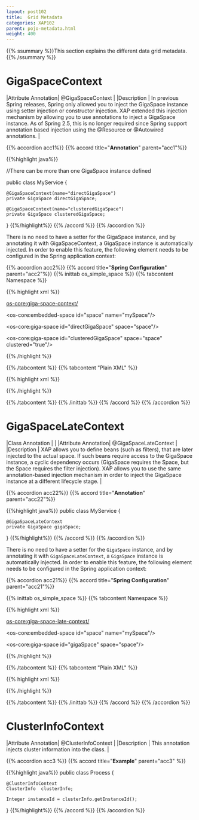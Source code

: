 ```yaml
---
layout: post102
title:  Grid Metadata
categories: XAP102
parent: pojo-metadata.html
weight: 400
---
```


{{% ssummary %}}This section explains the different data grid metadata.{{% /ssummary %}}

# GigaSpaceContext


|Attribute Annotation| @GigaSpaceContext  |
|Description         | In previous Spring releases, Spring only allowed you to inject the GigaSpace instance using setter injection or constructor injection. XAP extended this injection mechanism by allowing you to use annotations to inject a GigaSpace instance. As of Spring 2.5, this is no longer required since Spring support annotation based injection using the @Resource or @Autowired annotations.  |


{{% accordion acc1%}}
{{% accord title="**Annotation**" parent="acc1"%}}

{{%highlight java%}}

//There can be more than one GigaSpace instance defined

public class MyService {

    @GigaSpaceContext(name="directGigaSpace")
    private GigaSpace directGigaSpace;

    @GigaSpaceContext(name="clusteredGigaSpace")
    private GigaSpace clusteredGigaSpace;
}
{{%/highlight%}}
{{% /accord %}}
{{% /accordion %}}

There is no need to have a setter for the GigaSpace instance, and by annotating it with GigaSpaceContext, a GigaSpace instance is automatically injected. In order to enable this feature, the following element needs to be configured in the Spring application context:

{{% accordion acc2%}}
{{% accord title="**Spring Configuration**" parent="acc2"%}}
{{% inittab os_simple_space %}}
{{% tabcontent Namespace %}}

 {{% highlight xml %}}

 <os-core:giga-space-context/>

 <os-core:embedded-space id="space" name="mySpace"/>

 <os-core:giga-space id="directGigaSpace" space="space"/>

 <os-core:giga-space id="clusteredGigaSpace" space="space" clustered="true"/>

 <bean id="myService" class="eg.MyService" />
 {{% /highlight %}}

 {{% /tabcontent %}}
 {{% tabcontent "Plain XML" %}}

 {{% highlight xml %}}

 <bean id="gigaSpaceContext" class="org.openspaces.core.context.GigaSpaceContextBeanPostProcessor" />

 <bean id="space" class="org.openspaces.core.space.EmbeddedSpaceFactoryBean">
     <property name="name" value="space" />
 </bean>

 <bean id="directGigaSpace" class="org.openspaces.core.GigaSpaceFactoryBean">
 	<property name="space" ref="space" />
 </bean>

 <bean id="clusteredGigaSpace" class="org.openspaces.core.GigaSpaceFactoryBean">
 	<property name="space" ref="space" />
 	<proeprty name="clustered" value="true" />
 </bean>

 <bean id="myService" class="eg.MyService" />
{{% /highlight %}}

{{% /tabcontent %}}
{{% /inittab %}}
{{% /accord %}}
{{% /accordion %}}


# GigaSpaceLateContext


|Class Annotation    |  |
|Attribute Annotation| @GigaSpaceLateContext  |
|Description         |  XAP allows you to define beans (such as filters), that are later injected to the actual space. If such beans require access to the GigaSpace instance, a cyclic dependency occurs (GigaSpace requires the Space, but the Space requires the filter injection). XAP allows you to use the same annotation-based injection mechanism in order to inject the GigaSpace instance at a different lifecycle stage. |

{{% accordion acc22%}}
{{% accord title="**Annotation**" parent="acc22"%}}

{{%highlight java%}}
public class MyService {

    @GigaSpaceLateContext
    private GigaSpace gigaSpace;

}
{{%/highlight%}}
{{% /accord %}}
{{% /accordion %}}

There is no need to have a setter for the `GigaSpace` instance, and by annotating it with `GigaSpaceLateContext`, a `GigaSpace` instance is automatically injected. In order to enable this feature, the following element needs to be configured in the Spring application context:

{{% accordion acc21%}}
{{% accord title="**Spring Configuration**" parent="acc21"%}}

{{% inittab os_simple_space %}}
{{% tabcontent Namespace %}}

{{% highlight xml %}}

<os-core:giga-space-late-context/>

<os-core:embedded-space id="space" name="mySpace"/>

<os-core:giga-space id="gigaSpace" space="space"/>

<bean id="myService" class="eg.MyService" />
{{% /highlight %}}

{{% /tabcontent %}}
{{% tabcontent "Plain XML" %}}

{{% highlight xml %}}

<bean id="gigaSpaceContext" class="org.openspaces.core.context.GigaSpaceLateContextBeanPostProcessor" />

<bean id="space" class="org.openspaces.core.space.EmbeddedSpaceFactoryBean">
    <property name="name" value="space" />
</bean>

<bean id="gigaSpace" class="org.openspaces.core.GigaSpaceFactoryBean">
	<property name="space" ref="space" />
</bean>

<bean id="myService" class="eg.MyService" />
{{% /highlight %}}

{{% /tabcontent %}}
{{% /inittab %}}
{{% /accord %}}
{{% /accordion %}}


# ClusterInfoContext


|Attribute Annotation| @ClusterInfoContext  |
|Description         | This annotation injects cluster information into the class.  |


{{% accordion acc3 %}}
{{% accord title="**Example**" parent="acc3" %}}

{{%highlight java%}}
public class Process {

    @ClusterInfoContext
    ClusterInfo  clusterInfo;

    Integer instanceId = clusterInfo.getInstanceId();
}
{{%/highlight%}}
{{% /accord %}}
{{% /accordion %}}



